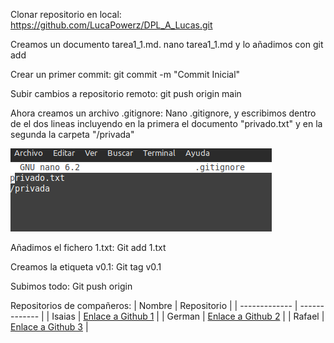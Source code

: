 Clonar repositorio en local:
https://github.com/LucaPowerz/DPL_A_Lucas.git


Creamos un documento tarea1_1.md.
nano tarea1_1.md y lo añadimos con git add


Crear un primer commit:
git commit -m "Commit Inicial"


Subir cambios a repositorio remoto:
git push origin main


Ahora creamos un archivo .gitignore:
Nano .gitignore, y escribimos dentro de el dos lineas incluyendo en la primera el documento "privado.txt" y en la segunda la carpeta "/privada"


<img src="2.png">


Añadimos el fichero 1.txt:
Git add 1.txt


Creamos la etiqueta v0.1:
Git tag v0.1


Subimos todo:
Git push origin


Repositorios de compañeros:
| Nombre | Repositorio |
| ------------- | ------------- |
| Isaias  | [Enlace a Github 1](https://github.com/IsaiasTolP/DPL_A_Isaias)  |
| German  | [Enlace a Github 2](https://github.com/GermanOjeda/DPL_A_German)   |
| Rafael | [Enlace a Github 3](https://github.com/RafaelMayor)   |
